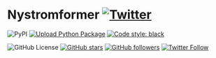 # Nystromformer [![Twitter](https://img.shields.io/twitter/url?style=social&url=https%3A%2F%2Fgithub.com%2FRishit-dagli%2FNystromformer)](https://twitter.com/intent/tweet?text=Wow:&url=https%3A%2F%2Fgithub.com%2FRishit-dagli%2FNystromformer)

![PyPI](https://img.shields.io/pypi/v/Nystromformer)
[![Upload Python Package](https://github.com/Rishit-dagli/Nystromformer/actions/workflows/python-publish.yml/badge.svg)](https://github.com/Rishit-dagli/Nystromformer/actions/workflows/python-publish.yml)
[![Code style: black](https://img.shields.io/badge/code%20style-black-000000.svg)](https://github.com/psf/black)

![GitHub License](https://img.shields.io/github/license/Rishit-dagli/Nystromformer)
[![GitHub stars](https://img.shields.io/github/stars/Rishit-dagli/Nystromformer?style=social)](https://github.com/Rishit-dagli/Nystromformer/stargazers)
[![GitHub followers](https://img.shields.io/github/followers/Rishit-dagli?label=Follow&style=social)](https://github.com/Rishit-dagli)
[![Twitter Follow](https://img.shields.io/twitter/follow/rishit_dagli?style=social)](https://twitter.com/intent/follow?screen_name=rishit_dagli)



